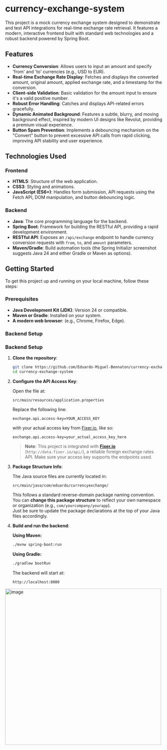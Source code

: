 # currency-exchange-system

This project is a mock currency exchange system designed to demonstrate and test API integrations for real-time exchange rate retrieval. It features a modern, interactive frontend built with standard web technologies and a robust backend powered by Spring Boot.

## Features

- **Currency Conversion**: Allows users to input an amount and specify 'from' and 'to' currencies (e.g., USD to EUR).
- **Real-time Exchange Rate Display**: Fetches and displays the converted amount, original amount, applied exchange rate, and a timestamp for the conversion.
- **Client-side Validation**: Basic validation for the amount input to ensure it's a valid positive number.
- **Robust Error Handling**: Catches and displays API-related errors gracefully.
- **Dynamic Animated Background**: Features a subtle, blurry, and moving background effect, inspired by modern UI designs like Revolut, providing a premium visual experience.
- **Button Spam Prevention**: Implements a debouncing mechanism on the "Convert" button to prevent excessive API calls from rapid clicking, improving API stability and user experience.

## Technologies Used

### Frontend

- **HTML5**: Structure of the web application.
- **CSS3**: Styling and animations.
- **JavaScript (ES6+)**: Handles form submission, API requests using the Fetch API, DOM manipulation, and button debouncing logic.

### Backend

- **Java**: The core programming language for the backend.
- **Spring Boot**: Framework for building the RESTful API, providing a rapid development environment.
- **RESTful API**: Exposes an `/api/exchange` endpoint to handle currency conversion requests with `from`, `to`, and `amount` parameters.
- **Maven/Gradle**: Build automation tools (the Spring Initializr screenshot suggests Java 24 and either Gradle or Maven as options).

## Getting Started

To get this project up and running on your local machine, follow these steps:

### Prerequisites

- **Java Development Kit (JDK)**: Version 24 or compatible.
- **Maven or Gradle**: Installed on your system.
- **A modern web browser**: (e.g., Chrome, Firefox, Edge).

### Backend Setup

### Backend Setup

1. **Clone the repository**:

   ```bash
   git clone https://github.com/Eduardo-Miguel-Bennaton/currency-exchange-system.git
   cd currency-exchange-system
   ```

2. **Configure the API Access Key**:

   Open the file at:

   ```
   src/main/resources/application.properties
   ```

   Replace the following line:

   ```
   exchange.api.access-key=YOUR_ACCESS_KEY
   ```

   with your actual access key from [Fixer.io](https://fixer.io), like so:

   ```
   exchange.api.access-key=your_actual_access_key_here
   ```

   > **Note**: This project is integrated with **[Fixer.io](https://fixer.io)** (`http://data.fixer.io/api/`), a reliable foreign exchange rates API. Make sure your access key supports the endpoints used.

3. **Package Structure Info**:

    The Java source files are currently located in:

    ```
    src/main/java/com/eduardo/currencyexchange/
    ```

    This follows a standard reverse-domain package naming convention.  
    You can **change this package structure** to reflect your own namespace or organization (e.g., `com/yourcompany/yourapp`).  
    Just be sure to update the package declarations at the top of your Java files accordingly.

4. **Build and run the backend**:

   **Using Maven:**

   ```bash
   ./mvnw spring-boot:run
   ```

   **Using Gradle:**

   ```bash
   ./gradlew bootRun
   ```

   The backend will start at:

   ```
   http://localhost:8080
   ```




<img width="500" alt="image" src="https://github.com/user-attachments/assets/8de7c17a-bbcf-41ca-afbd-95a3fca781db" />
